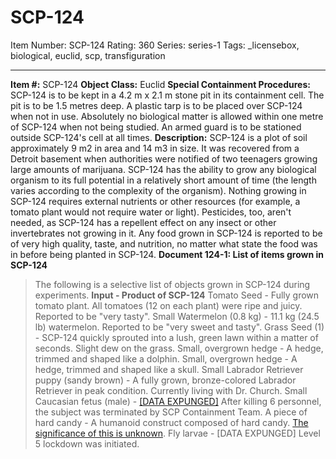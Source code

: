 # SCP-124
Item Number: SCP-124
Rating: 360
Series: series-1
Tags: _licensebox, biological, euclid, scp, transfiguration

---

**Item #:** SCP-124
**Object Class:** Euclid
**Special Containment Procedures:** SCP-124 is to be kept in a 4.2 m x 2.1 m stone pit in its containment cell. The pit is to be 1.5 metres deep. A plastic tarp is to be placed over SCP-124 when not in use. Absolutely no biological matter is allowed within one metre of SCP-124 when not being studied. An armed guard is to be stationed outside SCP-124's cell at all times.
**Description:** SCP-124 is a plot of soil approximately 9 m2 in area and 14 m3 in size. It was recovered from a Detroit basement when authorities were notified of two teenagers growing large amounts of marijuana.
SCP-124 has the ability to grow any biological organism to its full potential in a relatively short amount of time (the length varies according to the complexity of the organism). Nothing growing in SCP-124 requires external nutrients or other resources (for example, a tomato plant would not require water or light). Pesticides, too, aren't needed, as SCP-124 has a repellent effect on any insect or other invertebrates not growing in it. Any food grown in SCP-124 is reported to be of very high quality, taste, and nutrition, no matter what state the food was in before being planted in SCP-124.
**Document 124-1: List of items grown in SCP-124**
> The following is a selective list of objects grown in SCP-124 during experiments.
> **Input - Product of SCP-124**
> Tomato Seed - Fully grown tomato plant. All tomatoes (12 on each plant) were ripe and juicy. Reported to be "very tasty".
> Small Watermelon (0.8 kg) - 11.1 kg (24.5 lb) watermelon. Reported to be "very sweet and tasty".
> Grass Seed (1) - SCP-124 quickly sprouted into a lush, green lawn within a matter of seconds. Slight dew on the grass.
> Small, overgrown hedge - A hedge, trimmed and shaped like a dolphin.
> Small, overgrown hedge - A hedge, trimmed and shaped like a skull.
> Small Labrador Retriever puppy (sandy brown) - A fully grown, bronze-colored Labrador Retriever in peak condition. Currently living with Dr. Church.
> Small Caucasian fetus (male) - [[DATA EXPUNGED]](/scp-1788) After killing 6 personnel, the subject was terminated by SCP Containment Team.
> A piece of hard candy - A humanoid construct composed of hard candy. [The significance of this is unknown](/scp-2396).
> Fly larvae - [DATA EXPUNGED] Level 5 lockdown was initiated.